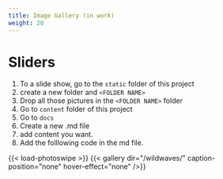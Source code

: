 ```yaml
---
title: Image Gallery (in work)
weight: 20
---
```


# Sliders
1. To a slide show, go to the `static` folder of this project
2. create a new folder and `<FOLDER NAME>`
3. Drop all those pictures in the `<FOLDER NAME>` folder
4. Go to `content` folder of this project
5. Go to `docs`
6. Create a new .md file
7. add content you want.
8. Add the folllowing code in the md file.

{{< load-photoswipe >}}
{{< gallery dir="/wildwaves/" caption-position="none" hover-effect="none" />}} 